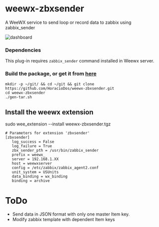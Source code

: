 # weewx-zbxsender
A WeeWX service to send loop or record data to zabbix using zabbix_sender

![dashboard](https://raw.githubusercontent.com/HoracioDos/weewx-zabbixsender/main/images/dashboard.png)
### Dependencies
This plug-in requires `zabbix_sender` command installed in Weewx server.
### Build the package, or get it from [here](https://github.com/HoracioDos/weewx-zbxsender/releases/latest)
```
mkdir -p ~/git/ && cd ~/git && git clone https://github.com/HoracioDos/weewx-zbxsender.git
cd weewx-zbxsender
./gen-tar.sh
```
## Install the weewx extension
sudo wee_extension --install weewx-zbxsender.tgz
```
# Parameters for extension 'zbxsender'
[zbxsender]
   log_success = False
   log_failure = True
   zbx_sender_pth = /usr/bin/zabbix_sender
   prefix = weewx_
   server = 192.168.1.XX
   host = weewxserver
   config = /etc/zabbix/zabbix_agent2.conf
   unit_system = USUnits
   data_binding = wx_binding
   binding = archive
```
# ToDo
* Send data in JSON format with only one master Item key.
* Modify zabbix template with dependent Item keys
 
